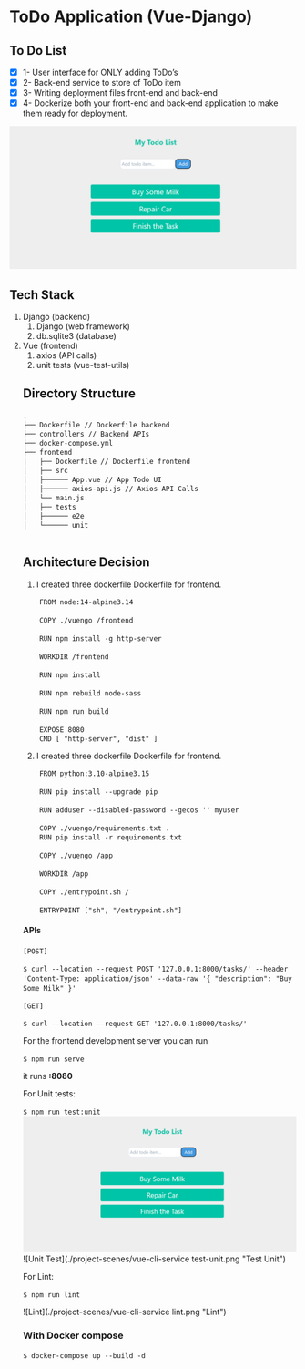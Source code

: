 # ToDo Application (Vue-Django)

## To Do List

- [x] 1- User interface for ONLY adding ToDo’s
- [x] 2- Back-end service to store of ToDo item
- [x] 3- Writing deployment files front-end and back-end
- [x] 4- Dockerize both your front-end and back-end application to make them ready for deployment.

![Todo Component](./project-scenes/main-scene.png "PageHeader Component")

## Tech Stack

<ol>
<li>Django (backend)
    <ol>
        <li>Django (web framework)</li>
        <li>db.sqlite3 (database)</li>
    </ol>
</li>

<li> Vue (frontend) 
    <ol>
        <li>axios (API calls)</li>
        <li>unit tests (vue-test-utils)</li>
    </ol>
</li>

## Directory Structure
```
.
├── Dockerfile // Dockerfile backend
├── controllers // Backend APIs
├── docker-compose.yml 
├── frontend
│   ├── Dockerfile // Dockerfile frontend
│   ├── src
│   ├────── App.vue // App Todo UI
│   ├────── axios-api.js // Axios API Calls
│   └── main.js
│   ├── tests
│   ├────── e2e
│   └────── unit


```

## Architecture Decision

1. I created three dockerfile Dockerfile for frontend.

```
    FROM node:14-alpine3.14

    COPY ./vuengo /frontend

    RUN npm install -g http-server

    WORKDIR /frontend

    RUN npm install

    RUN npm rebuild node-sass

    RUN npm run build

    EXPOSE 8080
    CMD [ "http-server", "dist" ]
```
2. I created three dockerfile Dockerfile for frontend.
 
```
    FROM python:3.10-alpine3.15

    RUN pip install --upgrade pip

    RUN adduser --disabled-password --gecos '' myuser

    COPY ./vuengo/requirements.txt .
    RUN pip install -r requirements.txt

    COPY ./vuengo /app

    WORKDIR /app

    COPY ./entrypoint.sh /

    ENTRYPOINT ["sh", "/entrypoint.sh"]
```

#### APIs

`[POST]`

`$ curl --location --request POST '127.0.0.1:8000/tasks/' --header 'Content-Type: application/json' --data-raw '{ "description": "Buy Some Milk" }'`

`[GET]`

`$ curl --location --request GET '127.0.0.1:8000/tasks/'`


For the frontend development server you can run 

`$ npm run serve` 

it runs **:8080**

For Unit tests:

`$ npm run test:unit`
![Todo Component](./project-scenes/main-scene.png "PageHeader Component")
![Unit Test](./project-scenes/vue-cli-service test-unit.png "Test Unit")
    
For Lint:

`$ npm run lint`
    
![Lint](./project-scenes/vue-cli-service lint.png "Lint")

### With Docker compose

`$ docker-compose up --build -d`  
